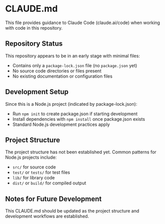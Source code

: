 # CLAUDE.md

This file provides guidance to Claude Code (claude.ai/code) when working with code in this repository.

## Repository Status

This repository appears to be in an early stage with minimal files:
- Contains only a `package-lock.json` file (no `package.json` yet)
- No source code directories or files present
- No existing documentation or configuration files

## Development Setup

Since this is a Node.js project (indicated by package-lock.json):
- Run `npm init` to create package.json if starting development
- Install dependencies with `npm install` once package.json exists
- Standard Node.js development practices apply

## Project Structure

The project structure has not been established yet. Common patterns for Node.js projects include:
- `src/` for source code
- `test/` or `tests/` for test files
- `lib/` for library code
- `dist/` or `build/` for compiled output

## Notes for Future Development

This CLAUDE.md should be updated as the project structure and development workflows are established.
